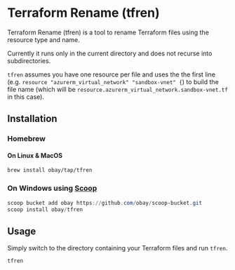 # Terraform Rename (tfren)
Terraform Rename (tfren) is a tool to rename Terraform files using the resource type and name.

Currently it runs only in the current directory and does not recurse into subdirectories.

`tfren` assumes you have one resource per file and uses the the first line (e.g. `resource "azurerm_virtual_network" "sandbox-vnet" {`) to build the file name (which will be `resource.azurerm_virtual_network.sandbox-vnet.tf` in this case).


## Installation
### Homebrew

#### On Linux & MacOS
```bash
brew install obay/tap/tfren
```

### On Windows using [Scoop](https://scoop.sh)
```powershell
scoop bucket add obay https://github.com/obay/scoop-bucket.git
scoop install obay/tfren
```

## Usage
Simply switch to the directory containing your Terraform files and run `tfren`.
```bash
tfren
```
